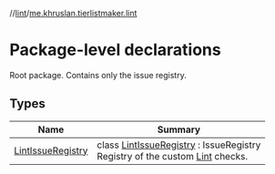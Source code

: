 //[lint](../../index.md)/[me.khruslan.tierlistmaker.lint](index.md)

# Package-level declarations

Root package. Contains only the issue registry.

## Types

| Name | Summary |
|---|---|
| [LintIssueRegistry](-lint-issue-registry/index.md) | class [LintIssueRegistry](-lint-issue-registry/index.md) : IssueRegistry<br>Registry of the custom [Lint](https://developer.android.com/studio/write/lint) checks. |
